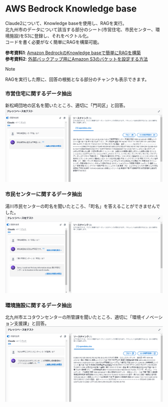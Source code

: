 # AWS Bedrock Knowledge base

Claude2について、Knowledge baseを使用し、RAGを実行。  
北九州市のデータについて該当する部分のシート(市営住宅、市民センター、環境施設)をS3に登録し、それをベクトル化。  
コードを書く必要がなく簡単にRAGを構築可能。

**参考資料1**: [Amazon BedrockのKnowledge baseで簡単にRAGを構築](https://acro-engineer.hatenablog.com/entry/2023/12/20/140000)  
**参考資料2**: [外部バックアップ用にAmazon S3のバケットを設定する方法](https://kinsta.com/jp/knowledgebase/amazon-s3-backups/)

> [!NOTE]
> RAGを実行した際に、回答の根拠となる部分のチャンクも表示できます。

### 市営住宅に関するデータ抽出
新松崎団地の区名を聞いたところ、適切に「門司区」と回答。  
![回答結果1](screenshots/QA_No.1.png)

### 市民センターに関するデータ抽出
湯川市民センターの町名を聞いたところ、「町名」を答えることができませんでした。  
![回答結果2](screenshots/QA_No.2.png)

### 環境施設に関するデータ抽出
北九州市エコタウンセンターの所管課を聞いたところ、適切に「環境イノベーション支援課」と回答。  
![回答結果3](screenshots/QA_No.3.png)

